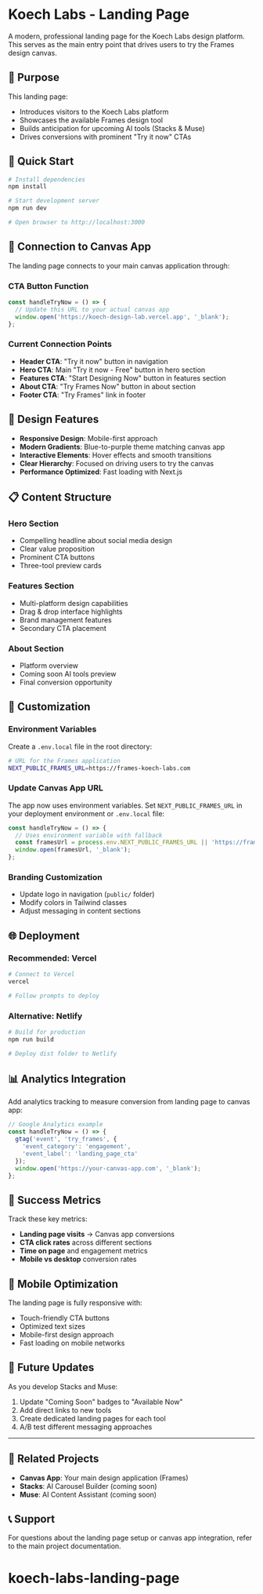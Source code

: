 # Koech Labs - Landing Page

A modern, professional landing page for the Koech Labs design platform. This serves as the main entry point that drives users to try the Frames design canvas.

## 🎯 Purpose

This landing page:
- Introduces visitors to the Koech Labs platform
- Showcases the available Frames design tool
- Builds anticipation for upcoming AI tools (Stacks & Muse)
- Drives conversions with prominent "Try it now" CTAs

## 🚀 Quick Start

```bash
# Install dependencies
npm install

# Start development server
npm run dev

# Open browser to http://localhost:3000
```

## 🔗 Connection to Canvas App

The landing page connects to your main canvas application through:

### CTA Button Function
```javascript
const handleTryNow = () => {
  // Update this URL to your actual canvas app
  window.open('https://koech-design-lab.vercel.app', '_blank');
};
```

### Current Connection Points
- **Header CTA**: "Try it now" button in navigation
- **Hero CTA**: Main "Try it now - Free" button in hero section
- **Features CTA**: "Start Designing Now" button in features section
- **About CTA**: "Try Frames Now" button in about section
- **Footer CTA**: "Try Frames" link in footer

## 🎨 Design Features

- **Responsive Design**: Mobile-first approach
- **Modern Gradients**: Blue-to-purple theme matching canvas app
- **Interactive Elements**: Hover effects and smooth transitions
- **Clear Hierarchy**: Focused on driving users to try the canvas
- **Performance Optimized**: Fast loading with Next.js

## 📋 Content Structure

### Hero Section
- Compelling headline about social media design
- Clear value proposition
- Prominent CTA buttons
- Three-tool preview cards

### Features Section
- Multi-platform design capabilities
- Drag & drop interface highlights
- Brand management features
- Secondary CTA placement

### About Section
- Platform overview
- Coming soon AI tools preview
- Final conversion opportunity

## 🔧 Customization

### Environment Variables

Create a `.env.local` file in the root directory:

```bash
# URL for the Frames application
NEXT_PUBLIC_FRAMES_URL=https://frames-koech-labs.com
```

### Update Canvas App URL
The app now uses environment variables. Set `NEXT_PUBLIC_FRAMES_URL` in your deployment environment or `.env.local` file:

```javascript
const handleTryNow = () => {
  // Uses environment variable with fallback
  const framesUrl = process.env.NEXT_PUBLIC_FRAMES_URL || 'https://frames-koech-labs.com';
  window.open(framesUrl, '_blank');
};
```

### Branding Customization
- Update logo in navigation (`public/` folder)
- Modify colors in Tailwind classes
- Adjust messaging in content sections

## 🌐 Deployment

### Recommended: Vercel
```bash
# Connect to Vercel
vercel

# Follow prompts to deploy
```

### Alternative: Netlify
```bash
# Build for production
npm run build

# Deploy dist folder to Netlify
```

## 📊 Analytics Integration

Add analytics tracking to measure conversion from landing page to canvas app:

```javascript
// Google Analytics example
const handleTryNow = () => {
  gtag('event', 'try_frames', {
    'event_category': 'engagement',
    'event_label': 'landing_page_cta'
  });
  window.open('https://your-canvas-app.com', '_blank');
};
```

## 🎯 Success Metrics

Track these key metrics:
- **Landing page visits** → Canvas app conversions
- **CTA click rates** across different sections
- **Time on page** and engagement metrics
- **Mobile vs desktop** conversion rates

## 📱 Mobile Optimization

The landing page is fully responsive with:
- Touch-friendly CTA buttons
- Optimized text sizes
- Mobile-first design approach
- Fast loading on mobile networks

## 🔄 Future Updates

As you develop Stacks and Muse:
1. Update "Coming Soon" badges to "Available Now"
2. Add direct links to new tools
3. Create dedicated landing pages for each tool
4. A/B test different messaging approaches

---

## 🔗 Related Projects

- **Canvas App**: Your main design application (Frames)
- **Stacks**: AI Carousel Builder (coming soon)
- **Muse**: AI Content Assistant (coming soon)

## 📞 Support

For questions about the landing page setup or canvas app integration, refer to the main project documentation.
# koech-labs-landing-page

